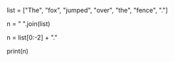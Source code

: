 list = ["The", "fox", "jumped",
        "over", "the", "fence", "."]

n = " ".join(list)

n = list[0:-2] + "."

print(n)
